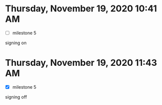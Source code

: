 # Thursday, November 19, 2020 10:41 AM
- [ ] milestone 5

signing on

# Thursday, November 19, 2020 11:43 AM
- [x] milestone 5

signing off
